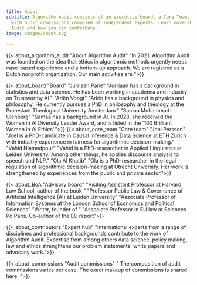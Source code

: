 ```yaml
---
title: About
subtitle: Algorithm Audit consists of an executive board, a Core Team, an advisory board and works
  with audit commissions composed of independent experts. Learn more about Algorithm
  Audit and how you can contribute.
image: images/about.svg

---
```


{{< about_algorithm_audit "About Algorithm Audit" "In 2021, Algorithm Audit was founded on the idea that ethics in algorithmic methods urgently needs case-based experience and a bottom-up approach. We are registred as a Dutch nonprofit organization. Our main activities are:">}}

{{< about_board "Board" "Jurriaan Parie" "Jurriaan has a background in statistics and data science. He has been working in academia and industry on Trustworthy AI." "Ariën Voogt" "Ariën has a background in physics and philosophy. He currently pursues a PhD in philosophy and theology at the Protestant Theological University Amsterdam." "Samaa Mohammad-Ulenberg" "Samaa has a background in AI. In 2023, she received the Women in AI Diversity Leader Award, and is listed in the '100 Brilliant Women in AI Ethics'.">}}
{{< about_core_team "Core team" 
"Joel Persson" "Joel is a PhD-candidate in Causal Inference & Data Science at ETH Zürich with industry experience in fairness for algorithmic decision-making." 
"Vahid Niamadpour" "Vahid is a PhD-researcher in Applied Linguistics at Leiden University. Among other things, he applies discourse analysis to speech and NLP."
"Ola Al Khatib" "Ola is a PhD-researcher in the legal regulation of algorithmic decision-making at Utrecht University. Her work is strengthened by experiences from the public and private sector.">}}

{{< about_BoA "Advisory board" 
"Visiting Assistant Professor at Harvard Law School, author of the book " 
"Professor Public Law & Governance of Artificial Intelligence (AI) at Leiden University"
"Associate Professor of Information Systems at the London School of Economics and Political Sciences"
"Writer, founder of "
"Associate Professor in EU law at Sciences Po Paris. Co-author of the EU report">}}

{{< about_contributors "Expert hub" "International experts from a range of disciplines and professional backgrounds contribute to the work of Algorithm Audit. Expertise from among others data science, policy making, law and ethics strenghtens our problem statements, white papers and advocacy work.">}}

{{< about_commissions "Audit commissions" " The composition of audit commissions varies per case. The exact makeup of commissions is shared here: ">}}

<!-- Fellow in Law&Tech at the ETH Zürich -->